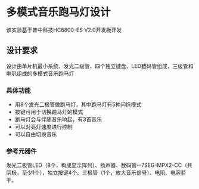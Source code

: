# 多模式音乐跑马灯设计

该实验基于普中科技HC6800-ES V2.0开发板开发

## 设计要求

设计由单片机最小系统、发光二级管、四个独立键盘、LED数码管组成，三级管和喇叭组成的多模式音乐跑马灯

### 具体功能

* 用8个发光二极管做跑马灯，其中跑马灯有5种闪烁模式
* 按键可用于切换跑马灯的模式
* 跑马灯会与伴随音乐响起，有3首音乐
* 可以对亮灯速度进行控制
* 可以自由切换音乐

### 参考元器件

发光二极管LED（8个，构成显示阵列）、扬声器、数码管--7SEG-MPX2-CC（共阴极，至少1个），独立按键4个、三极管（1个，放大音乐信号）、电阻、电容若干。